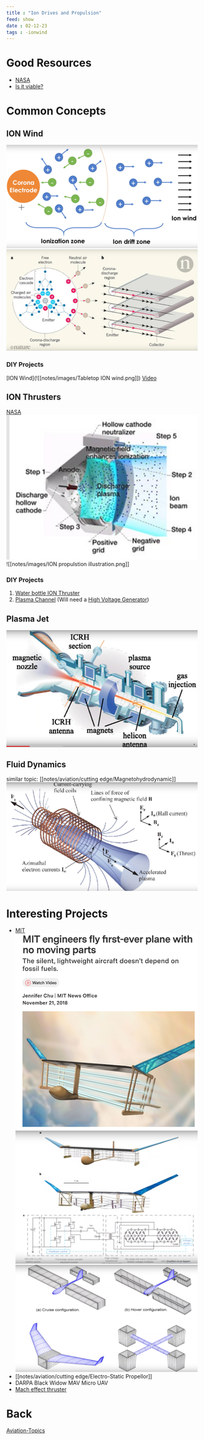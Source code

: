 ```yaml
---
title : "Ion Drives and Propulsion"
feed: show
date : 02-12-23
tags : -ionwind
---
```

# Good Resources
- [NASA](https://www.nasa.gov/centers/glenn/technology/Ion_Propulsion1.html) 
- [Is it viable?](https://www.youtube.com/watch?v=YaLEClKGnXc)

# Common Concepts
## ION Wind
 ![](notes/aviation/cutting%20edge/images/Ion%20Wind.png)
 ![](notes/aviation/cutting%20edge/images/Ion%20Wind%202.png)
 ### DIY Projects
 [ION Wind](![[notes/images/Tabletop ION wind.png]])
 [Video](https://www.youtube.com/watch?v=wbe_Ld3AGYI)
## ION Thrusters 

[NASA](https://www.youtube.com/watch?v=HcEc7dnRppw)
 ![](notes/images/NASA%20ION%20Thruster.png)
 ![[notes/images/ION propulstion illustration.png]]

 ### DIY Projects
 1. [Water bottle ION Thruster](https://www.youtube.com/watch?v=b5hCJv-lD_k) 
 2. [Plasma Channel](https://www.youtube.com/watch?v=nrEBoPYS4ns&t=28s)
 (Will need a [High Voltage Generator](notes/electrical%20components/High%20Voltage%20Generator.md))
## Plasma Jet
 ![](notes/images/Plasma%20Jet.png)
## Fluid Dynamics
similar topic: [[notes/aviation/cutting edge/Magnetohydrodynamic]]
![](notes/images/Fluid%20Dynamics.png)

# Interesting Projects
- [MIT](https://news.mit.edu/2018/first-ionic-wind-plane-no-moving-parts-1121)
![](notes/aviation/cutting%20edge/images/ION%20Wind%20Plane%20MIT.png)
![](notes/aviation/cutting%20edge/images/ION%20Wind%20Plane%20MIT%202.png)
![](notes/aviation/cutting%20edge/images/ION%20Wind%20Plane%20MIT%203.png)
- [[notes/aviation/cutting edge/Electro-Static Propellor]]
- DARPA Black Widow MAV Micro UAV
- [Mach effect thruster](https://www.youtube.com/watch?v=0bp8fk5rosI)

# Back 
[Aviation-Topics](notes/aviation/Aviation-Topics.md)